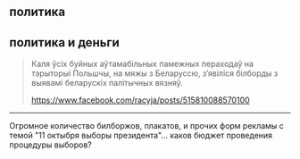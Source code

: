 ## политика

## политика и деньги

> Каля ўсіх буйных аўтамабільных памежных пераходаў на тэрыторыі Польшчы, на мяжы з Беларуссю, з’явіліся білборды з выявамі беларускіх палітычных вязняў.
>
> https://www.facebook.com/racyja/posts/515810088570100

---

Огромное количество билборжов, плакатов, и прочих форм рекламы с темой "11 октыбря выборы президента"... каков бюджет проведения процедуры выборов?
